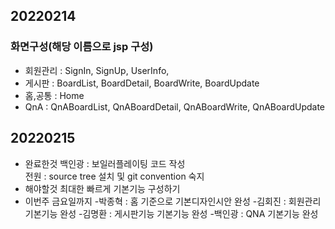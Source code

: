 ## 20220214

### 화면구성(해당 이름으로 jsp 구성)
- 회원관리 : SignIn, SignUp, UserInfo,
- 게시판 : BoardList, BoardDetail, BoardWrite, BoardUpdate
- 홈,공통 : Home
- QnA : QnABoardList, QnABoardDetail, QnABoardWrite, QnABoardUpdate

## 20220215

- 완료한것
    백인광 : 보일러플레이팅 코드 작성 <br/>
    전원 : source tree 설치 및 git convention 숙지
- 해야할것
    최대한 빠르게 기본기능 구성하기
- 이번주 금요일까지
    -박종혁 : 홈 기준으로 기본디자인시안 완성
    -김회진 : 회원관리 기본기능 완성
    -김명환 : 게시판기능 기본기능 완성
    -백인광 : QNA 기본기능 완성
    